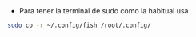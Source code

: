 ## 

- Para tener la terminal de sudo como la habitual usa
```bash
sudo cp -r ~/.config/fish /root/.config/
```
